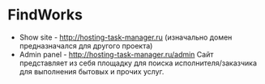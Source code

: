 # FindWorks
- Show site - http://hosting-task-manager.ru (изначально домен предназначался для другого проекта)
- Admin panel - http://hosting-task-manager.ru/admin
Сайт представляет из себя площадку для поиска исполнителя/заказчика для выполнения бытовых и прочих услуг.
